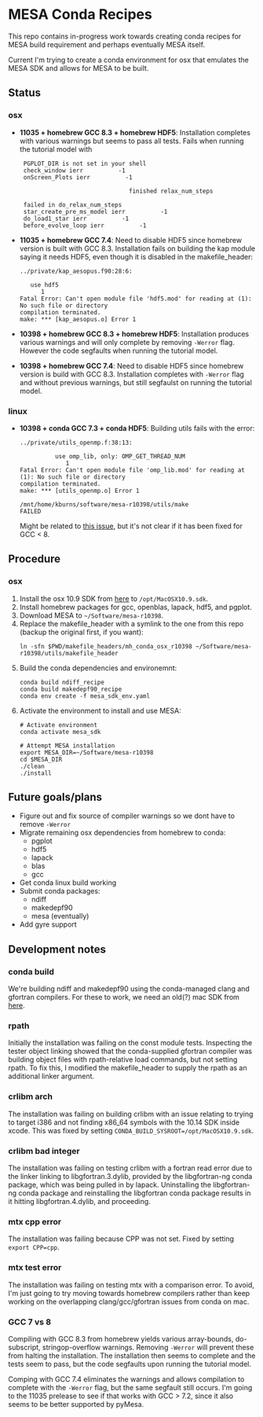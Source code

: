 # MESA Conda Recipes

This repo contains in-progress work towards creating conda recipes for MESA build requirement and perhaps eventually MESA itself.

Current I'm trying to create a conda environment for osx that emulates the MESA SDK and allows for MESA to be built.

## Status

### osx

- **11035 + homebrew GCC 8.3 + homebrew HDF5**:
    Installation completes with various warnings but seems to pass all tests.
    Fails when running the tutorial model with
    ```
     PGPLOT_DIR is not set in your shell
     check_window ierr          -1
     onScreen_Plots ierr          -1

                                   finished relax_num_steps

     failed in do_relax_num_steps
     star_create_pre_ms_model ierr          -1
     do_load1_star ierr          -1
     before_evolve_loop ierr          -1
    ```
    
- **11035 + homebrew GCC 7.4**:
    Need to disable HDF5 since homebrew version is built with GCC 8.3.
    Installation fails on building the kap module saying it needs HDF5, even though it is disabled in the makefile_header:
    ```
    ../private/kap_aesopus.f90:28:6:

       use hdf5
          1
    Fatal Error: Can't open module file 'hdf5.mod' for reading at (1): No such file or directory
    compilation terminated.
    make: *** [kap_aesopus.o] Error 1
    ```

- **10398 + homebrew GCC 8.3 + homebrew HDF5**:
    Installation produces various warnings and will only complete by removing `-Werror` flag.
    However the code segfaults when running the tutorial model.
    
- **10398 + homebrew GCC 7.4**:
    Need to disable HDF5 since homebrew version is build with GCC 8.3.
    Installation completes with `-Werror` flag and without previous warnings, but still segfaulst on running the tutorial model.

### linux

- **10398 + conda GCC 7.3 + conda HDF5**:
    Building utils fails with the error:
    ```
    ../private/utils_openmp.f:38:13:

              use omp_lib, only: OMP_GET_THREAD_NUM
                 1
    Fatal Error: Can't open module file 'omp_lib.mod' for reading at (1): No such file or directory
    compilation terminated.
    make: *** [utils_openmp.o] Error 1

    /mnt/home/kburns/software/mesa-r10398/utils/make
    FAILED
    ```
    Might be related to [this issue](https://github.com/ContinuumIO/anaconda-issues/issues/8423), but it's not clear if it has been fixed for GCC < 8.

## Procedure

### osx

1. Install the osx 10.9 SDK from [here](https://github.com/phracker/MacOSX-SDKs) to `/opt/MacOSX10.9.sdk`.
2. Install homebrew packages for gcc, openblas, lapack, hdf5, and pgplot.
3. Download MESA to `~/Software/mesa-r10398`.
4. Replace the makefile_header with a symlink to the one from this repo (backup the original first, if you want):
    ```
    ln -sfn $PWD/makefile_headers/mh_conda_osx_r10398 ~/Software/mesa-r10398/utils/makefile_header
    ```
5. Build the conda dependencies and environemnt:
    ```
    conda build ndiff_recipe
    conda build makedepf90_recipe
    conda env create -f mesa_sdk_env.yaml
    ```
6. Activate the environment to install and use MESA:
    ```
    # Activate environment
    conda activate mesa_sdk

    # Attempt MESA installation
    export MESA_DIR=~/Software/mesa-r10398
    cd $MESA_DIR
    ./clean
    ./install
    ```

## Future goals/plans

* Figure out and fix source of compiler warnings so we dont have to remove `-Werror`
* Migrate remaining osx dependencies from homebrew to conda:
    * pgplot
    * hdf5
    * lapack
    * blas
    * gcc
* Get conda linux build working
* Submit conda packages:
    * ndiff
    * makedepf90
    * mesa (eventually)
* Add gyre support

## Development notes

### conda build

We're building ndiff and makedepf90 using the conda-managed clang and gfortran compilers.
For these to work, we need an old(?) mac SDK from [here](https://github.com/phracker/MacOSX-SDKs).

### rpath

Initially the installation was failing on the const module tests.
Inspecting the tester object linking showed that the conda-supplied gfortran compiler was building object files with rpath-relative load commands, but not setting rpath.
To fix this, I modified the makefile_header to supply the rpath as an additional linker argument.

### crlibm arch

The installation was failing on building crlibm with an issue relating to trying to target i386 and not finding x86_64 symbols with the 10.14 SDK inside xcode.
This was fixed by setting `CONDA_BUILD_SYSROOT=/opt/MacOSX10.9.sdk`.

### crlibm bad integer

The installation was failing on testing crlibm with a fortran read error due to the linker linking to libgfortran.3.dylib, provided by the libgfortran-ng conda package, which was being pulled in by lapack.
Uninstalling the libgfortran-ng conda package and reinstalling the libgfortran conda package results in it hitting libgfortran.4.dylib, and proceeding.

### mtx cpp error

The installation was failing because CPP was not set.  Fixed by setting `export CPP=cpp`.

### mtx test error

The installation was failing on testing mtx with a comparison error.
To avoid, I'm just going to try moving towards homebrew compilers rather than keep working on the overlapping clang/gcc/gfortran issues from conda on mac.

### GCC 7 vs 8

Compiling with GCC 8.3 from homebrew yields various array-bounds, do-subscript, stringop-overflow warnings.
Removing `-Werror` will prevent these from halting the installation.
The installation then seems to complete and the tests seem to pass, but the code segfaults upon running the tutorial model.

Comping with GCC 7.4 eliminates the warnings and allows compilation to complete with the `-Werror` flag, but the same segfault still occurs.
I'm going to the 11035 prelease to see if that works with GCC > 7.2, since it also seems to be better supported by pyMesa.

